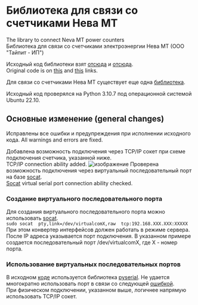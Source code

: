 # Библиотека для связи со счетчиками Нева МТ
The library to connect Neva MT power counters<br>
Библиотека для связи со счетчиками электроэнергии Нева МТ (ООО "Тайпит - ИП")<br>

Исходный код библиотеки взят [отсюда](https://github.com/vika-sonne/NevaMt3xx/) и [отсюда](https://github.com/AlexObukhoff/neva-py3/).<br>
Original code is on [this](https://github.com/vika-sonne/NevaMt3xx/) and [this](https://github.com/AlexObukhoff/neva-py3/) links.<br>

Для связи со счетчиками Нева МТ существует еще одна [библиотека](https://github.com/nnemirovsky/pyneva/).<br>

Исходный код проверялся на Python 3.10.7 под операционной системой Ubuntu 22.10.<br>

## Основные изменение (general changes)
Исправлены все ошибки и предупреждения при исполнении исходного кода.
All warnings and errors are fixed.

Добавлена возможность подключения через TCP/IP сокет при схеме подключения счетчика, указанной ниже.<br>
TCP/IP connection ability added.
![изображение](https://github.com/ChernyaevAN/neva-mt-counter/assets/128255449/bc30b4a7-4834-4d76-ad30-874a7774a463)
Проверена возможность подключения через виртуальный последовательный порт на базе [socat](http://www.dest-unreach.org/socat/doc/socat.html).<br>
[Socat](http://www.dest-unreach.org/socat/doc/socat.html) virtual serial port connection ability checked.

### Создание виртуального последовательного порта
Для создания виртуального последовательного порта можно использовать [socat](http://www.dest-unreach.org/socat/doc/socat.html).<br>
`sudo socat  pty,link=/dev/virtualcomX,raw  tcp:192.168.XXX.XXX:XXXXX`<br>
При этом конвертер интерфейсов должен работать в режиме сервера. После IP адреса указывается порт подключения. В указанном примере создается последовательный порт /dev/virtualcomX, где X - номер порта.

### Использование виртуальных последовательных портов
В исходном [коде](https://github.com/AlexObukhoff/neva-py3/) используется библиотека [pyserial](https://pypi.org/project/pyserial/). Не удается многократно использовать порт в связи со следующей [ошибкой](https://github.com/pyserial/pyserial/issues/196).<br>
При физическом подключении, указанном выше, логичнее напрямую использовать TCP/IP сокет.
